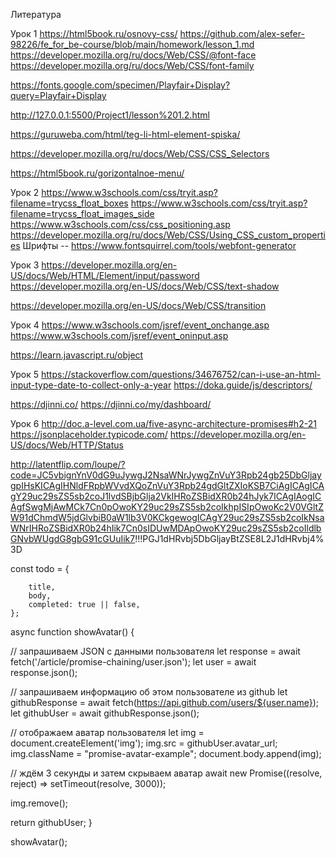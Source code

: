 Литература

Урок 1
https://html5book.ru/osnovy-css/
https://github.com/alex-sefer-98226/fe_for_be-course/blob/main/homework/lesson_1.md
https://developer.mozilla.org/ru/docs/Web/CSS/@font-face
https://developer.mozilla.org/ru/docs/Web/CSS/font-family

https://fonts.google.com/specimen/Playfair+Display?query=Playfair+Display

http://127.0.0.1:5500/Project1/lesson%201.2.html

<https://guruweba.com/html/teg-li-html-element-spiska/>

<https://developer.mozilla.org/ru/docs/Web/CSS/CSS_Selectors>

<https://html5book.ru/gorizontalnoe-menu/>

Урок 2
<https://www.w3schools.com/css/tryit.asp?filename=trycss_float_boxes>
<https://www.w3schools.com/css/tryit.asp?filename=trycss_float_images_side>
<https://www.w3schools.com/css/css_positioning.asp>
<https://developer.mozilla.org/ru/docs/Web/CSS/Using_CSS_custom_properties>
Шрифты -- <https://www.fontsquirrel.com/tools/webfont-generator>

Урок 3
<https://developer.mozilla.org/en-US/docs/Web/HTML/Element/input/password>
<https://developer.mozilla.org/en-US/docs/Web/CSS/text-shadow>


<https://developer.mozilla.org/en-US/docs/Web/CSS/transition>

Урок 4
<https://www.w3schools.com/jsref/event_onchange.asp>
<https://www.w3schools.com/jsref/event_oninput.asp>

<https://learn.javascript.ru/object>

Урок 5
<https://stackoverflow.com/questions/34676752/can-i-use-an-html-input-type-date-to-collect-only-a-year>
<https://doka.guide/js/descriptors/>

<https://djinni.co/>
<https://djinni.co/my/dashboard/>

Урок 6
<http://doc.a-level.com.ua/five-async-architecture-promises#h2-21>
<https://jsonplaceholder.typicode.com/>
<https://developer.mozilla.org/en-US/docs/Web/HTTP/Status>

<http://latentflip.com/loupe/?code=JC5vbignYnV0dG9uJywgJ2NsaWNrJywgZnVuY3Rpb24gb25DbGljaygpIHsKICAgIHNldFRpbWVvdXQoZnVuY3Rpb24gdGltZXIoKSB7CiAgICAgICAgY29uc29sZS5sb2coJ1lvdSBjbGlja2VkIHRoZSBidXR0b24hJyk7ICAgIAogICAgfSwgMjAwMCk7Cn0pOwoKY29uc29sZS5sb2coIkhpISIpOwoKc2V0VGltZW91dChmdW5jdGlvbiB0aW1lb3V0KCkgewogICAgY29uc29sZS5sb2coIkNsaWNrIHRoZSBidXR0b24hIik7Cn0sIDUwMDApOwoKY29uc29sZS5sb2coIldlbGNvbWUgdG8gbG91cGUuIik7>!!!PGJ1dHRvbj5DbGljayBtZSE8L2J1dHRvbj4%3D


const todo = {

        title,
        body,
        completed: true || false,
    };


async function showAvatar() {

  // запрашиваем JSON с данными пользователя
  let response = await fetch('/article/promise-chaining/user.json');
  let user = await response.json();

  // запрашиваем информацию об этом пользователе из github
  let githubResponse = await fetch(<https://api.github.com/users/${user.name}>);
  let githubUser = await githubResponse.json();

  // отображаем аватар пользователя
  let img = document.createElement('img');
  img.src = githubUser.avatar_url;
  img.className = "promise-avatar-example";
  document.body.append(img);

  // ждём 3 секунды и затем скрываем аватар
  await new Promise((resolve, reject) => setTimeout(resolve, 3000));

  img.remove();

  return githubUser;
}

showAvatar();
